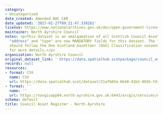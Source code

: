 ```yaml
---
category:
- Uncategorised
date_created: Amended NAC CAR
date_updated: '2017-01-27T09:21:47.338261'
license: https://www.nationalarchives.gov.uk/doc/open-government-licence/version/3/
maintainer: North Ayrshire Council
notes: <p>This dataset is an amalgamation of all Scottish Council Asset Registers.\r\n\r\n"UPRN",
  "address" and "type" are now MANDATORY fields for this dataset. The "type" field
  should follow the One Scotland Gazetteer (OSG) Classification conventions. See https://osg.scot/portal/index.jsp
  for more details.</p>
organization: North Ayrshire Council
original_dataset_link: ' https://data.spatialhub.scotpackage/council_asset_register-na'
records: null
resources:
- format: CSV
  name: CSV
  url: https://data.spatialhub.scot/dataset/21afb85e-6b48-41b3-902b-f430b107bb1b/resource/ea95c986-150b-4d6f-b909-2e12b6233005/download/councilassetregister-na.csv
- format: ''
  name: ''
  url: https://navgisapp04.north-ayrshire.gov.uk:6443/arcgis/services/AGOL/Spatial_Hub/MapServer/WFSServer
schema: default
title: Council Asset Register - North Ayrshire
---
```

